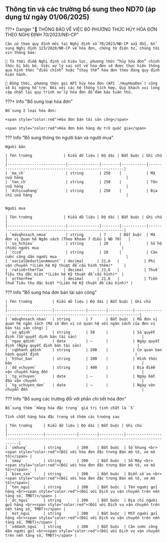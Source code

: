 ## **Thông tin và các trường bổ sung theo ND70 (áp dụng từ ngày 01/06/2025)**

???+ Danger "📢 THÔNG BÁO VỀ VIỆC BỎ PHƯƠNG THỨC HỦY HÓA ĐƠN THEO NGHỊ ĐỊNH 70/2023/NĐ-CP"

    Căn cứ theo quy định mới tại Nghị định số 70/2023/NĐ-CP sửa đổi, bổ sung Nghị định 123/2020/NĐ-CP về hóa đơn, chứng từ điện tử, chúng tôi xin thông báo:

    🔸 Từ thời điểm Nghị định có hiệu lực, phương thức “hủy hóa đơn” chính thức bị bãi bỏ. Việc xử lý sai sót về hóa đơn sẽ được thực hiện thông qua hình thức “điều chỉnh” hoặc “thay thế” hóa đơn theo đúng quy định hiện hành.

    🔸 Đồng thời, phương thức gọi API hủy hóa đơn (API `/HuyHoaDon`) cũng sẽ bị ngừng hỗ trợ. Đối với các hệ thống tích hợp, Quý khách vui lòng cập nhật lại quy trình xử lý hóa đơn để đảm bảo tuân thủ.

???+ Info "Bổ sung loại hóa đơn"

    Bổ sung 2 loại hóa đơn:

    <span style="color:red">Hóa đơn bán tài sản công</span>

    <span style="color:red">Hóa đơn bán hàng dự trữ quốc gia</span>

??? Info "Bổ sung thông tin người bán và người mua"

    Người bán

    | Tên trường              | Kiểu dữ liệu | Độ dài | Bắt buộc | Ghi chú                                                  |
    |--------------------------|--------------|--------|-----------|-----------------------------------------------------------|
    | `ma_ch`                  | string       | 250    |           | Mã cửa hàng                                              |
    | `ten_ch`                 | string       | 250    |           | Tên cửa hàng                                              |
    | `dchicuahang`            | string       | 250    |           | Địa chỉ cửa hàng                                          |


    Người mua

    | Tên trường              | Kiểu dữ liệu | Độ dài | Bắt buộc | Ghi chú                                                  |
    |--------------------------|--------------|--------|-----------|-----------------------------------------------------------|
    | `mdvqhnsach_nmua`        | string       | 7      | Bắt buộc  | Mã đơn vị Quan hệ Ngân sách (Theo Khoản 7 điều 1 NĐ 70)   |
    | `so_hchieu`              | string       | 20     |           | Số hộ chiếu người mua                                     |
    | `cccd`                   | string       | 20     |           | Căn cước công dân người mua                               |
    | `socialDeductionAmount` | decimal      | 21,6   |           | Phí vận chuyển *(Liên hệ Kỹ thuật để cấu hình thêm)*     |
    | `ratioOrtherTax`        | decimal      | 21,6   |           | Thuế Tiêu thụ đặc biệt *(Liên hệ Kỹ thuật để cấu hình)*  |
    | `ortherFee`             | decimal      | 21,6   |           | Tiền thuế Tiêu thụ đặc biệt *(Liên hệ Kỹ thuật để cấu hình)* |

??? Info "Bổ sung hóa đơn bán tài sản công"

    | Tên trường         | Kiểu dữ liệu | Độ dài | Bắt buộc | Ghi chú                                                               |
    |--------------------|--------------|--------|-----------|------------------------------------------------------------------------|
    | `mdvqhnsach_nban`  | string       | 7      | Bắt buộc  | Mã đơn vị quan hệ ngân sách (Mã số đơn vị có quan hệ với ngân sách của đơn vị bán tài sản công) |
    | `so_qdinh`         | string       | 50     |           | Số quyết định (Số quyết định bán tài sản)                             |
    | `ngay_qdinh`       | date         | –      |           | Ngày quyết định (Ngày quyết định bán tài sản)                         |
    | `cqbhanh_qdinh`    | string       | 200    |           | Cơ quan ban hành quyết định                                           |
    | `hthuc_ban`        | string       | 200    |           | Hình thức bán                                                          |
    | `dd_vchuyen`       | string       | 400    |           | Địa điểm vận chuyển hàng đến                                          |
    | `tg_vchuyen`       | date         | –      |           | Ngày bắt đầu vận chuyển                                               |
    | `tg_vchuyen_den`   | date         | –      |           | Ngày vận chuyển đến                                                   |

??? Info "Bổ sung các trường đối với phần chi tiết hóa đơn"

    Bổ sung thêm `Hàng hóa đặc trưng` giá trị tính chất là `5`

    Tính chất hàng hóa đặc trưng sẽ thêm các trường sau

    | Tên trường     | Kiểu dữ liệu | Độ dài | Bắt buộc | Ghi chú                                                                                   |
    |----------------|--------------|--------|-----------|--------------------------------------------------------------------------------------------|
    | `skhung`       | string       | 200    | Bắt buộc  | Số khung <br><span style="color:red">(Đối với hóa đơn đặc trưng Bán mô tô, xe mô tô)</span> |
    | `smay`         | string       | 200    | Bắt buộc  | Số Máy <br><span style="color:red">(Đối với hóa đơn đặc trưng Bán mô tô, xe mô tô)</span>   |
    | `bien_sxe`     | string       | 200    | Bắt buộc  | Biển số xe <br><span style="color:red">(Đối với hóa đơn đặc trưng Bán mô tô, xe mô tô)</span>|
    | `ten_ngui`     | string       | 200    | Bắt buộc  | Tên người gửi hàng <br><span style="color:red">(Đối với Dịch vụ vận chuyển trên nền tảng số, TMĐT)</span> |
    | `dc_ngui`      | string       | 200    | Bắt buộc  | Địa chỉ người gửi hàng <br><span style="color:red">(Đối với Dịch vụ vận chuyển trên nền tảng số, TMĐT)</span> |
    | `mst_ngui`     | string       | 200    | Bắt buộc  | MST người gửi hàng <br><span style="color:red">(Đối với Dịch vụ vận chuyển trên nền tảng số, TMĐT)</span> |
    | `sddanh_ngui`  | string       | 200    | Bắt buộc  | Căn cước công dân người gửi <br><span style="color:red">(Đối với Dịch vụ vận chuyển trên nền tảng số, TMĐT)</span> |
